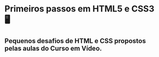 # Primeiros passos em HTML5 e CSS3 :desktop_computer:

## Pequenos desafios de HTML e CSS propostos pelas aulas do Curso em Vídeo.

